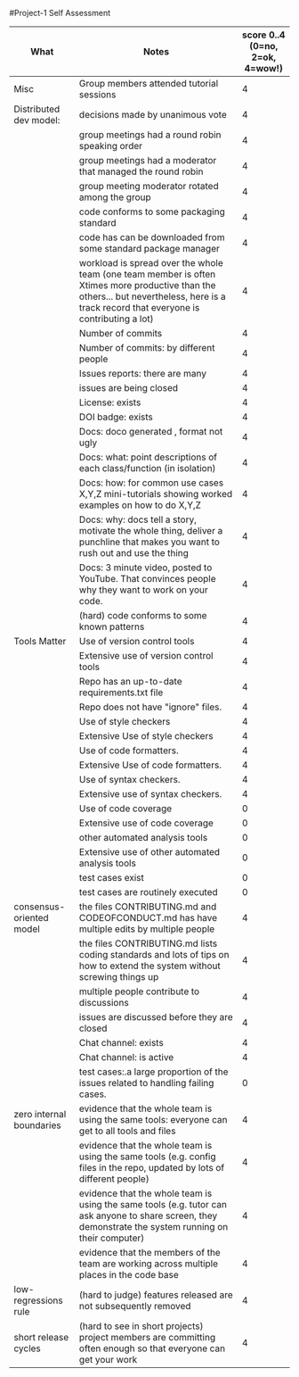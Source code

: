 #Project-1 Self Assessment

|What | Notes|score 0..4<br>(0=no, 2=ok, 4=wow!)|
|-----|------|------|
|Misc | Group members attended tutorial sessions|4|
|Distributed dev model: | decisions made by unanimous vote|4|
|| group meetings had a round robin speaking order|4|
|| group meetings had a moderator that managed the round robin|4|
|| group meeting moderator rotated among  the group|4|
|| code conforms to some packaging standard|4|
|| code has can be downloaded from some standard package manager|4|
| |workload is spread over the whole team (one team member is often Xtimes more productive than the others... but nevertheless, here is a track record that everyone is contributing a lot)|4|
|| Number of commits|4|
|| Number of commits: by different people|4|
|| Issues reports: there are many|4|
||  issues are being  closed|4|
|| License: exists|4|
|| DOI badge: exists |4|
||Docs: doco generated , format not ugly |4|
||Docs: what: point descriptions of each class/function (in isolation) |4|
||Docs: how: for common use cases X,Y,Z mini-tutorials showing worked examples on how to do X,Y,Z|4|
||Docs: why: docs tell a story, motivate the whole thing, deliver a punchline that makes you want to rush out and use the thing|4|
||Docs: 3 minute video, posted to YouTube. That convinces people why they want to work on your code.|4|
|| (hard) code conforms to some known patterns |4|
|Tools Matter| Use of version control tools|4|
|| Extensive use of version control tools |4|
|| Repo has an up-to-date requirements.txt file|4|
|| Repo does not have "ignore" files.|4|
||Use of  style checkers |4|
||Extensive Use of  style checkers |4|
|| Use of code  formatters. |4|
|| Extensive Use of code  formatters. |4|
|| Use of syntax checkers. |4|
|| Extensive use of syntax checkers. |4|
|| Use of code coverage |0|
|| Extensive use of code coverage |0|
|| other automated analysis tools|0|
|| Extensive use of  other automated analysis tools|0|
|| test cases exist|0|
|| test cases are routinely executed|0|
| consensus-oriented model| the files CONTRIBUTING.md and CODEOFCONDUCT.md has have multiple edits by multiple people|4|
| | the files CONTRIBUTING.md lists coding standards and lots of tips on how to extend the system without screwing things up|4|
| | multiple people contribute to discussions|4|
|| issues are discussed before they are closed|4|
|| Chat channel: exists|4|
|| Chat channel: is active |4|
|| test cases:.a large proportion of the issues related to handling failing cases.|0|
| zero internal boundaries | evidence that the whole team is using the same tools: everyone can get to all tools and files|4|
| | evidence that the whole team is using the same tools (e.g. config files in the repo, updated by lots of different people)|4|
| | evidence that the whole team is using the same tools (e.g. tutor can ask anyone to share screen, they demonstrate the system running on their computer)|4|
| | evidence that the members of the team are working across multiple places in the code base|4|
| low-regressions rule | (hard to judge) features released are not subsequently removed|4|
|short release cycles | (hard to see in short projects) project members are committing often enough so that everyone can get your work|4|
